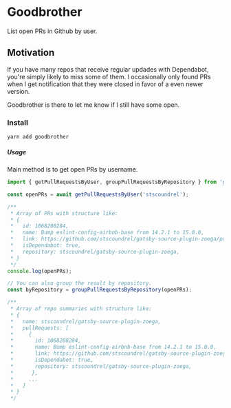 # Goodbrother

List open PRs in Github by user.

## Motivation

If you have many repos that receive regular updades with Dependabot, you're simply likely to miss some of them. I occasionally only found PRs when I get notification that they were closed in favor of a even newer version.

Goodbrother is there to let me know if I still have some open.

### Install

`yarn add goodbrother`

##### Usage

Main method is to get open PRs by username.

```javascript
import { getPullRequestsByUser, groupPullRequestsByRepository } from 'goodbrother'

const openPRs = await getPullRequestsByUser('stscoundrel');

/**
 * Array of PRs with structure like:
 * {
 *   id: 1068208284,
 *   name: Bump eslint-config-airbnb-base from 14.2.1 to 15.0.0,
 *   link: https://github.com/stscoundrel/gatsby-source-plugin-zoega/pull/18,
 *   isDependabot: true,
 *   repository: stscoundrel/gatsby-source-plugin-zoega,
 * }
 */
console.log(openPRs);

// You can also group the result by repository.
const byRepository = groupPullRequestsByRepository(openPRs);

/**
 * Array of repo summaries with structure like:
 * {
 *   name: stscoundrel/gatsby-source-plugin-zoega,
 *   pullRequests: [
 *     {
 *       id: 1068208284,
 *       name: Bump eslint-config-airbnb-base from 14.2.1 to 15.0.0,
 *       link: https://github.com/stscoundrel/gatsby-source-plugin-zoega/pull/18,
 *       isDependabot: true,
 *       repository: stscoundrel/gatsby-source-plugin-zoega,
 *      },
 *     ...
 *   ]
 * }
 */

```